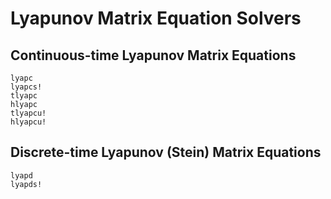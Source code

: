 # Lyapunov Matrix Equation Solvers

## Continuous-time Lyapunov Matrix Equations

```@docs
lyapc
lyapcs!
tlyapc
hlyapc
tlyapcu!
hlyapcu!
```

## Discrete-time Lyapunov (Stein) Matrix Equations

```@docs
lyapd
lyapds!
```
